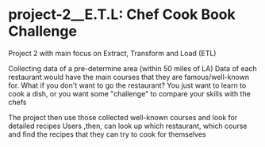 # project-2__E.T.L: Chef Cook Book Challenge
Project 2 with main focus on Extract, Transform and Load (ETL)


Collecting data of a pre-determine area (within 50 miles of LA)
Data of each restaurant would have the main courses that they are famous/well-known for.
What if you don't want to go the restaurant? You just want to learn to cook a dish, or you want some "challenge" to compare your skills with the chefs

The project then use those collected well-known courses and look for detailed recipes
Users ,then, can look up which restaurant, which course and find the recipes that they can try to cook for themselves
